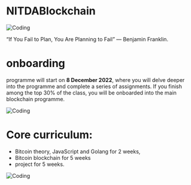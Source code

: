 # NITDABlockchain


<img align="center" alt="Coding" src="https://media.giphy.com/media/bTrTnPMPq8UORCrBWG/giphy.gif">

“If You Fail to Plan, You Are Planning to Fail” — Benjamin Franklin.

# onboarding 

programme will start on **8 December 2022**, where you will delve deeper into the programme and complete a series of assignments. 
If you finish among the top 30% of the class, you will be onboarded into the main blockchain programme.

<img align="center" alt="Coding" src="https://media.giphy.com/media/kFHbj8jN52UcpsPcyi/giphy.gif">

# Core curriculum: 

- Bitcoin theory, JavaScript and Golang for 2 weeks, 
- Bitcoin blockchain for 5 weeks 
- project for 5 weeks.

<img align="center" alt="Coding"  src="https://media.giphy.com/media/l4JyY0qtljTlczOwM/giphy.gif" >
